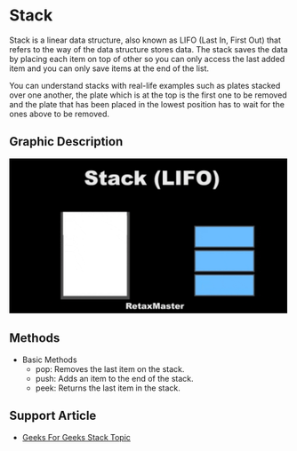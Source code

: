 # Stack

Stack is a linear data structure, also known as LIFO (Last In, First Out) that refers to the way of the data structure stores data. The stack saves the data by placing each item on top of other so you can only access the last added item and you can only save items at the end of the list.

You can understand stacks with real-life examples such as plates stacked over one another, the plate which is at the top is the first one to be removed and the plate that has been placed in the lowest position has to wait for the ones above to be removed.

## Graphic Description

<img src="https://github.com/LOG1CRS/JS-Data-Structures/blob/main/assets/stack-example.gif" width="500px" />

## Methods

- Basic Methods
  - pop: Removes the last item on the stack.
  - push: Adds an item to the end of the stack.
  - peek: Returns the last item in the stack.

## Support Article

- [Geeks For Geeks Stack Topic](https://www.geeksforgeeks.org/stack-data-structure-introduction-program/)
